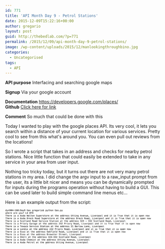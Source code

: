 ```yaml
---
id: 771
title: 'API Month Day 9 - Petrol Stations'
date: 2015-12-09T15:22:16+00:00
author: gregario
layout: post
guid: http://thebedlab.com/?p=771
permalink: /2015/12/09/api-month-day-9-petrol-stations/
image: /wp-content/uploads/2015/12/manlookingthroughbino.jpg
categories:
  - Uncategorised
tags:
  - API
---
```

**API purpose** Interfacing and searching google maps
  
**Signup** Via your google account
  
**Documentation** <a href="https://developers.google.com/places/" target="_blank">https://developers.google.com/places/<br /> </a>**Github** <a href="https://github.com/gregario/API-Month/tree/master/Day10%20Twitter" target="_blank">Click here for link</a>
  
**Comment** So much that could be done with this

Today I wanted to play with the google places API. Its very cool, it lets you search within a distance of your current location for various services. Pretty cool to see from this what's around you. You can even pull out reviews from the locations!

So I wrote a script that takes in an address and checks for nearby petrol stations. Nice little function that could easily be extended to take in any service in your area from user input.

Nothing too tricky today, but it turns out there are not very many petrol stations in my area. I did change the argv input to a raw_input prompt from the user, its a little bit nicer and means you can be dynamically prompted for inputs during the programs operation without having to build a GUI. This can be used later to build simple command line menus etc...

Here is an example output from the script:

![Day9Output](/wp-content/uploads/2015/12/Day9Output.jpg)
